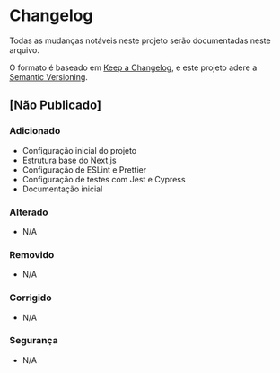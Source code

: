 # Changelog

Todas as mudanças notáveis neste projeto serão documentadas neste arquivo.

O formato é baseado em [Keep a Changelog](https://keepachangelog.com/pt-BR/1.0.0/),
e este projeto adere a [Semantic Versioning](https://semver.org/lang/pt-BR/).

## [Não Publicado]

### Adicionado
- Configuração inicial do projeto
- Estrutura base do Next.js
- Configuração de ESLint e Prettier
- Configuração de testes com Jest e Cypress
- Documentação inicial

### Alterado
- N/A

### Removido
- N/A

### Corrigido
- N/A

### Segurança
- N/A 